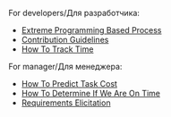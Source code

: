 For developers/Для разработчика:
- [Extreme Programming Based Process](<Process/Extreme Programming Based Process.md>)
- [Contribution Guidelines](<Configuration Management/Contribution Guidelines.md>)
- [How To Track Time](<Project Tracking/How To Track Time.md>)

For manager/Для менеджера:
- [How To Predict Task Cost](<Project Tracking/How To Predict Task Cost.md>)
- [How To Determine If We Are On Time](<Project Tracking/How To Determine If We Are On Time.md>)
- [Requirements Elicitation](<Context and Requirements Management/EN/Requirements Elicitation>)

